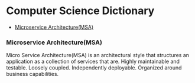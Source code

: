 # Computer Science Dictionary

* [Microservice Architecture(MSA)](#microservice-architecturemsa)

### Microservice Architecture(MSA)

   Micro Service Architecture(MSA) is an architectural style that structures an application as a collection of services that are. Highly maintainable and testable. Loosely coupled. Independently deployable. Organized around business capabilities.
